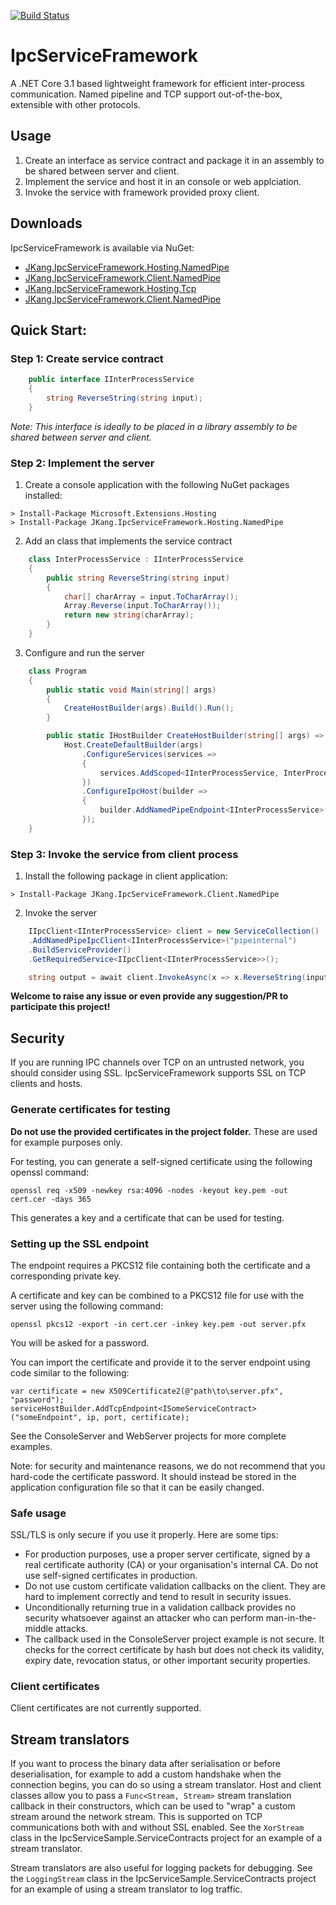 [![Build Status](https://dev.azure.com/jacques-kang/IpcServiceFramework/_apis/build/status/IpcServiceFramework%20CI?branchName=develop)](https://dev.azure.com/jacques-kang/IpcServiceFramework/_build/latest?definitionId=9&branchName=develop)

# IpcServiceFramework

A .NET Core 3.1 based lightweight framework for efficient inter-process communication.
Named pipeline and TCP support out-of-the-box, extensible with other protocols.

## Usage
 1. Create an interface as service contract and package it in an assembly to be shared between server and client.
 2. Implement the service and host it in an console or web applciation.
 3. Invoke the service with framework provided proxy client.

## Downloads

IpcServiceFramework is available via NuGet:

 - [JKang.IpcServiceFramework.Hosting.NamedPipe](https://www.nuget.org/packages/JKang.IpcServiceFramework.Hosting.NamedPipe/)
 - [JKang.IpcServiceFramework.Client.NamedPipe](https://www.nuget.org/packages/JKang.IpcServiceFramework.Client.NamedPipe/)
 - [JKang.IpcServiceFramework.Hosting.Tcp](https://www.nuget.org/packages/JKang.IpcServiceFramework.Hosting.Tcp/)
 - [JKang.IpcServiceFramework.Client.NamedPipe](https://www.nuget.org/packages/JKang.IpcServiceFramework.Client.NamedPipe/)

## Quick Start:

### Step 1: Create service contract
```csharp
    public interface IInterProcessService
    {
        string ReverseString(string input);
    }
```
_Note: This interface is ideally to be placed in a library assembly to be shared between server and client._

### Step 2: Implement the server

1. Create a console application with the following NuGet packages installed:

```
> Install-Package Microsoft.Extensions.Hosting
> Install-Package JKang.IpcServiceFramework.Hosting.NamedPipe
```

2. Add an class that implements the service contract

```csharp
    class InterProcessService : IInterProcessService
    {
        public string ReverseString(string input)
        {
            char[] charArray = input.ToCharArray();
            Array.Reverse(input.ToCharArray());
            return new string(charArray);
        }
    }
```

3. Configure and run the server

```csharp
    class Program
    {
        public static void Main(string[] args)
        {
            CreateHostBuilder(args).Build().Run();
        }

        public static IHostBuilder CreateHostBuilder(string[] args) =>
            Host.CreateDefaultBuilder(args)
                .ConfigureServices(services =>
                {
                    services.AddScoped<IInterProcessService, InterProcessService>();
                })
                .ConfigureIpcHost(builder =>
                {
                    builder.AddNamedPipeEndpoint<IInterProcessService>("endpoint1", "pipeinternal");
                });
    }
```

### Step 3: Invoke the service from client process

1. Install the following package in client application:
```
> Install-Package JKang.IpcServiceFramework.Client.NamedPipe
```

2. Invoke the server

```csharp
    IIpcClient<IInterProcessService> client = new ServiceCollection()
	.AddNamedPipeIpcClient<IInterProcessService>("pipeinternal")
	.BuildServiceProvider()
	.GetRequiredService<IIpcClient<IInterProcessService>>();

    string output = await client.InvokeAsync(x => x.ReverseString(input));
```

__Welcome to raise any issue or even provide any suggestion/PR to participate this project!__

## Security

If you are running IPC channels over TCP on an untrusted network, you should consider using SSL. IpcServiceFramework supports SSL on TCP clients and hosts.

### Generate certificates for testing

**Do not use the provided certificates in the project folder.** These are used for example purposes only.

For testing, you can generate a self-signed certificate using the following openssl command:

    openssl req -x509 -newkey rsa:4096 -nodes -keyout key.pem -out cert.cer -days 365

This generates a key and a certificate that can be used for testing.

### Setting up the SSL endpoint

The endpoint requires a PKCS12 file containing both the certificate and a corresponding private key.

A certificate and key can be combined to a PKCS12 file for use with the server using the following command:

    openssl pkcs12 -export -in cert.cer -inkey key.pem -out server.pfx

You will be asked for a password.

You can import the certificate and provide it to the server endpoint using code similar to the following:

    var certificate = new X509Certificate2(@"path\to\server.pfx", "password");
	serviceHostBuilder.AddTcpEndpoint<ISomeServiceContract>("someEndpoint", ip, port, certificate);

See the ConsoleServer and WebServer projects for more complete examples.

Note: for security and maintenance reasons, we do not recommend that you hard-code the certificate password. It should instead be stored in the application configuration file so that it can be easily changed.

### Safe usage

SSL/TLS is only secure if you use it properly. Here are some tips:

* For production purposes, use a proper server certificate, signed by a real certificate authority (CA) or your organisation's internal CA. Do not use self-signed certificates in production.
* Do not use custom certificate validation callbacks on the client. They are hard to implement correctly and tend to result in security issues.
* Unconditionally returning true in a validation callback provides no security whatsoever against an attacker who can perform man-in-the-middle attacks.
* The callback used in the ConsoleServer project example is not secure. It checks for the correct certificate by hash but does not check its validity, expiry date, revocation status, or other important security properties.

### Client certificates

Client certificates are not currently supported.

## Stream translators

If you want to process the binary data after serialisation or before deserialisation, for example to add a custom handshake when the connection begins, you can do so using a stream translator. Host and client classes allow you to pass a `Func<Stream, Stream>` stream translation callback in their constructors, which can be used to "wrap" a custom stream around the network stream. This is supported on TCP communications both with and without SSL enabled. See the `XorStream` class in the IpcServiceSample.ServiceContracts project for an example of a stream translator.

Stream translators are also useful for logging packets for debugging. See the `LoggingStream` class in the IpcServiceSample.ServiceContracts project for an example of using a stream translator to log traffic.
